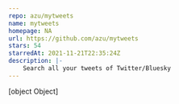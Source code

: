 ```yaml
---
repo: azu/mytweets
name: mytweets
homepage: NA
url: https://github.com/azu/mytweets
stars: 54
starredAt: 2021-11-21T22:35:24Z
description: |-
    Search all your tweets of Twitter/Bluesky
---
```


[object Object]
